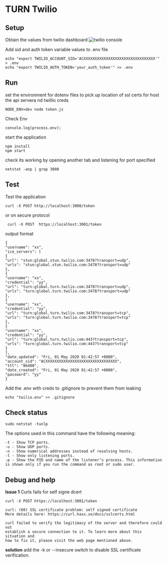 # TURN Twilio 

## Setup
Obtain the values from twilio dashboard 
![twilio console](tbd)

Add sid and auth token variable values to .env file 

    echo "export TWILIO_ACCOUNT_SID='ACXXXXXXXXXXXXXXXXXXXXXXXXXXXXXXXX'" > .env
    echo "export TWILIO_AUTH_TOKEN='your_auth_token'" >> .env


## Run

set the environment for dotenv files to pick up location of ssl certs for host the api servera nd twillio creds 

    NODE_ENV=dev node token.js

Check Env 

    console.log(process.env);

start the application 

    npm install
    npm start

check its working by opening another tab and listening for port specified 

    netstat -anp | grep 3000


## Test
Test the application 

    curl -X POST http://localhost:3000/token

or on secure protocol 

     curl -X POST  https://localhost:3001/token
    
output format 

    {
    "username": "xx",
    "ice_servers": [
    {
    "url": "stun:global.stun.twilio.com:3478?transport=udp",
    "urls": "stun:global.stun.twilio.com:3478?transport=udp"
    },
    {
    "username": "xx",
    "credential": "yy",
    "url": "turn:global.turn.twilio.com:3478?transport=udp",
    "urls": "turn:global.turn.twilio.com:3478?transport=udp"
    },
    {
    "username": "xx",
    "credential": "yy",
    "url": "turn:global.turn.twilio.com:3478?transport=tcp",
    "urls": "turn:global.turn.twilio.com:3478?transport=tcp"
    },
    {
    "username": "xx",
    "credential": "yy",
    "url": "turn:global.turn.twilio.com:443?transport=tcp",
    "urls": "turn:global.turn.twilio.com:443?transport=tcp"
    }
    ],
    "date_updated": "Fri, 01 May 2020 01:42:57 +0000",
    "account_sid": "ACXXXXXXXXXXXXXXXXXXXXXXXXXXXXXXXX",
    "ttl": "86400",
    "date_created": "Fri, 01 May 2020 01:42:57 +0000",
    "password": "yy"
    }

Add the .env with creds to .gitignore to prevent them from leaking

    echo "twilio.env" >> .gitignore


## Check status 

    sudo netstat -tunlp

The options used in this command have the following meaning:

    -t - Show TCP ports.
    -u - Show UDP ports.
    -n - Show numerical addresses instead of resolving hosts.
    -l - Show only listening ports.
    -p - Show the PID and name of the listener’s process. This information is shown only if you run the command as root or sudo user.


## Debug and help 

**Issue 1** Curls fails for self signe dcert 

    curl -X POST https://localhost:3001/token
    
    curl: (60) SSL certificate problem: self signed certificate
    More details here: https://curl.haxx.se/docs/sslcerts.html
    
    curl failed to verify the legitimacy of the server and therefore could not
    establish a secure connection to it. To learn more about this situation and
    how to fix it, please visit the web page mentioned above.

**solution** add the -k or --insecure  switch to disable SSL certificate verification.
